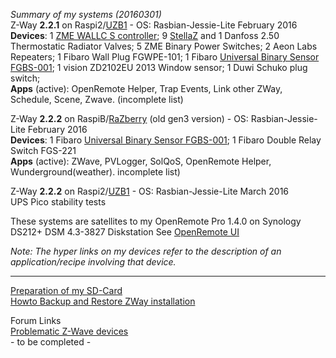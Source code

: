 _Summary of my systems (20160301)_   
Z-Way **2.2.1** on Raspi2/[UZB1](http://www.z-wave.me/index.php?id=28) - OS: Rasbian-Jessie-Lite February 2016     
**Devices**: 1 [ZME WALLC S controller](http://forum.z-wave.me/viewtopic.php?f=3424&t=21965); 9 [StellaZ](http://forum.z-wave.me/viewtopic.php?f=3424&t=20963&p=53657) and 1 Danfoss 2.50 Thermostatic Radiator Valves; 5 ZME Binary Power Switches; 2 Aeon Labs Repeaters; 1 Fibaro Wall Plug FGWPE-101; 1 Fibaro [Universal Binary Sensor FGBS-001](http://www.openremote.org/x/vCBdAQ); 1 vision ZD2102EU 2013 Window sensor; 1 Duwi Schuko plug switch;    
**Apps** (active): OpenRemote Helper, Trap Events, Link other ZWay, Schedule, Scene, Zwave. (incomplete list) 

Z-Way **2.2.2** on RaspiB/[RaZberry](http://razberry.zwave.me/index.php?id=9) (old gen3 version) - OS: Rasbian-Jessie-Lite February 2016  
**Devices**: 1 Fibaro [Universal Binary Sensor FGBS-001](http://www.openremote.org/x/vCBdAQ); 1 Fibaro Double Relay Switch FGS-221    
**Apps** (active): ZWave, PVLogger, SolQoS, OpenRemote Helper, Wunderground(weather). incomplete list)   

Z-Way **2.2.2** on Raspi2/[UZB1](http://www.z-wave.me/index.php?id=28) - OS: Rasbian-Jessie-Lite March 2016     
UPS Pico stability tests    

These systems are satellites to my OpenRemote Pro 1.4.0 on Synology DS212+ DSM 4.3-3827 Diskstation See [OpenRemote UI](http://www.openremote.org/x/nwFWAQ)    

_Note: The hyper links on my devices refer to the description of an application/recipe involving that device._
****

[Preparation of my SD-Card](https://github.com/pz1/ZWayModules/blob/master/Documentation/PrepareRaspberryPiSDcard.MD)    
[Howto Backup and Restore ZWay installation](https://github.com/pz1/ZWayModules/blob/master/Documentation/BackupRestoreClone.MD)    

Forum Links    
[Problematic Z-Wave devices](http://forum.z-wave.me/viewtopic.php?f=3423&t=21476)    
\- to be completed \-